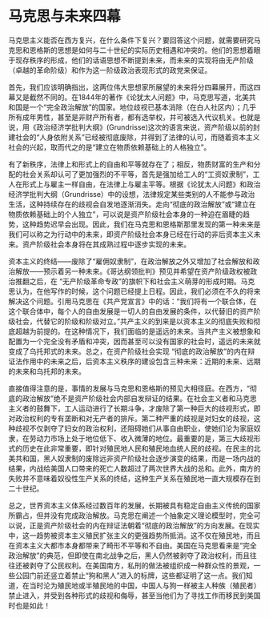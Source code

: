 # 马克思与未来四幕

马克思主义能否在西方复兴，在什么条件下复兴？要回答这个问题，就需要研究马克思和恩格斯的思想是如何与二十世纪的实际历史相遇和冲突的。他们的思想着眼于现存秩序的形成，他们的话语思想不断提到未来，而未来的实现将由无产阶级（卓越的革命阶级）和作为这一阶级政治表现形式的政党来保证。

首先，我们应该明确指出，这两位伟大思想家所展望的未来将分四幕展开，而这四幕又是截然不同的。在1844年的著作《论犹太人问题》中，马克思写道，北美共和国是一个“完全政治解放”的国家。地位歧视已基本消除（在白人社区内）；几乎所有成年男性，甚至是非财产所有者，都有选举权，并可被选入代议机关。也就是说，用《政治经济学批判大纲》(Grundrisse)这次的语言来说，资产阶级以前的封建社会的“人身依附关系”已经被彻底废除，并得到了法律的认可，而随着资本主义社会的兴起，取而代之的是“建立在物质依赖基础上的人格独立”。

有了新秩序，法律上和形式上的自由和平等就存在了；相反，物质财富的生产和分配的社会关系却认可了更加强烈的不平等，首先是强加给工人的“工资奴隶制”，工人在形式上与雇主一样自由，在法律上与雇主平等。根据《论犹太人问题》和政治经济学批判大纲（Grundrisse）中的设想，法律规定某些类别的人不能参与政治生活，这种持续存在的歧视会自发地逐渐消失。走向“彻底的政治解放”或“建立在物质依赖基础上的个人独立”，可以说是资产阶级社会本身的一种迫在眉睫的趋势，这种趋势迟早会出现。因此，我们在马克思和恩格斯那里发现的第一种未来是我们可以称之为行动中的未来，即资产阶级社会本身已经在行动的非后资本主义未来。资产阶级社会本身将在其成熟过程中逐步实现的未来。

资本主义的终结——废除了“雇佣奴隶制”，在政治解放之外又增加了社会解放和政治解放——预示着另一种未来。《哥达纲领批判》预见并希望在资产阶级政权被政治推翻之后，在 “无产阶级革命专政”的旗帜下和社会主义萌芽的形成时期。马克思认为，在他写作的时候，这个问题已经提上日程。因此，我们必须在不久的将来解决这个问题。引用马克思在《共产党宣言》中的话：“我们将有一个联合体，在这个联合体中，每个人的自由发展是一切人的自由发展的条件，以代替旧的资产阶级社会，代替它的阶级和阶级对立。”共产主义的到来是以资本主义的彻底失败和彻底超越为前提的。在这种情况下，我们面临的是遥远的未来。当共产主义被想象和配置为一个完全没有矛盾和冲突，因而甚至可以没有国家的社会时，遥远的未来就变成了乌托邦式的未来。总之，在资产阶级社会实现 “彻底的政治解放”的内在辩证法作用中的未来之后，后资本主义秩序的建设包含三种未来：近期的未来、远期的未来和乌托邦的未来。

直接值得注意的是，事情的发展与马克思和恩格斯的预见大相径庭。在西方，“彻底的政治解放”绝不是资产阶级社会内部自发辩证的结果。在社会主义者和马克思主义者的鼓舞下，工人运动进行了长期斗争，才废除了第一种巨大的歧视形式，即对政治权利的专有垄断和对无产者的排斥。第二种严重的歧视是对妇女的歧视，这种歧视不仅剥夺了妇女的政治权利，还阻碍她们从事自由职业，使她们沦为家庭奴隶，在劳动力市场上处于地位低下、收入微薄的地位。最重要的是，第三大歧视形式的历史在此非常重要，即针对殖民地人民和殖民地血统人民的歧视。在民主的北美共和国，黑人奴隶制的废除远非资产阶级社会逐步演变的结果，而是一场内战的结果，内战给美国人口带来的死亡人数超过了两次世界大战的总和。此外，南方的失败并不意味着奴役性生产关系的终结，这种生产关系在殖民地一直大规模存在到二十世纪。

总之，世界资本主义体系经过数百年的发展，长期被具有稳定自由主义传统的国家所霸占，但并没有完成政治解放。马克思在阐述一个抽象定义理论模型时，完全可以说，正是资产阶级社会的内在辩证法朝着“彻底的政治解放”的方向发展。在现实中，这一趋势被资本主义殖民扩张主义的更强趋势所抵消。这不仅在殖民地，而且在资本主义大都市本身都带来了畸形不平等和不自由。美国在马克思看来是“完全政治解放”的典范，但即使在南北战争之后，黑人仍然被剥夺了政治权利，而且往往还被剥夺了公民权利。在美国南方，私刑的做法被组织成一种群众性的景观，一些公园门前还竖立着禁止“狗和黑人”进入的标牌，这些都证明了这一点。我们知道，在当时沦为殖民地或半殖民地的中国，中国人与狗一样被主人种族（殖民者）禁止进入，并受到各种形式的歧视和侮辱，甚至当他们为了寻找工作而移民到美国时也是如此！

